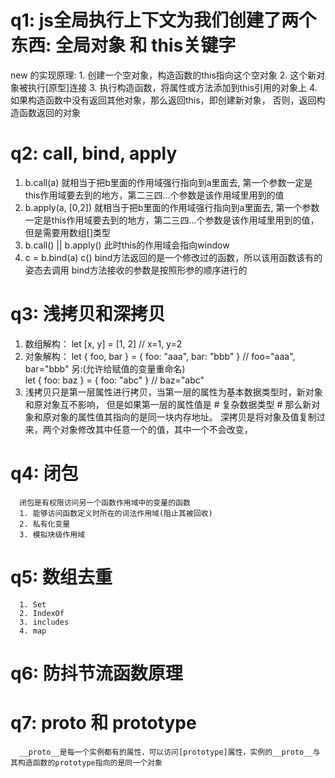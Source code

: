 # q1: js全局执行上下文为我们创建了两个东西:  全局对象 和 this关键字
  new 的实现原理:
    1. 创建一个空对象，构造函数的this指向这个空对象
    2. 这个新对象被执行[原型]连接
    3. 执行构造函数，将属性或方法添加到this引用的对象上
    4. 如果构造函数中没有返回其他对象，那么返回this，即创建新对象，
       否则，返回构造函数返回的对象

# q2: call, bind, apply
  1. b.call(a) 就相当于把b里面的作用域强行指向到a里面去,
     第一个参数一定是this作用域要去到的地方，第二三四...个参数是该作用域里用到的值
  2. b.apply(a, [0,2]) 就相当于把b里面的作用域强行指向到a里面去,
     第一个参数一定是this作用域要去到的地方，第二三四...个参数是该作用域里用到的值，
     但是需要用数组[]类型
  3. b.call() || b.apply() 此时this的作用域会指向window
  4. c = b.bind(a)
     c() 
     bind方法返回的是一个修改过的函数，所以该用函数该有的姿态去调用
     bind方法接收的参数是按照形参的顺序进行的

#  q3: 浅拷贝和深拷贝
   1. 数组解构：
         let [x, y] = [1, 2]         // x=1, y=2
   2. 对象解构：
         let { foo, bar } = { foo: "aaa", bar: "bbb" }    // foo="aaa",  bar="bbb"
         另:(允许给赋值的变量重命名)  
         let { foo: baz } = { foo: "abc" }    //  baz="abc"
   3. 浅拷贝只是第一层属性进行拷贝，当第一层的属性为基本数据类型时，新对象和原对象互不影响，
      但是如果第一层的属性值是 # 复杂数据类型 # 那么新对象和原对象的属性值其指向的是同一块内存地址。
      深拷贝是将对象及值复制过来，两个对象修改其中任意一个的值，其中一个不会改变，

#  q4: 闭包
      闭包是有权限访问另一个函数作用域中的变量的函数
      1. 能够访问函数定义时所在的词法作用域(阻止其被回收)
      2. 私有化变量
      3. 模拟块级作用域

#  q5: 数组去重
      1. Set
      2. IndexOf
      3. includes
      4. map

#  q6: 防抖节流函数原理

#  q7: __proto__ 和 prototype
      __proto__是每一个实例都有的属性，可以访问[prototype]属性，实例的__proto__与其构造函数的prototype指向的是同一个对象